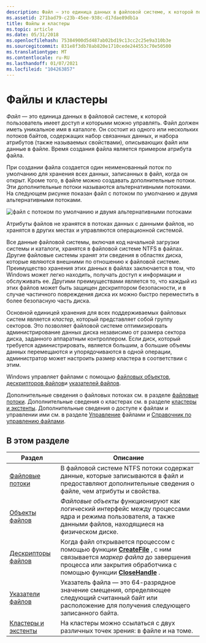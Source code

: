 ```yaml
---
description: Файл — это единица данных в файловой системе, к которой пользователь имеет доступ и которыми можно управлять.
ms.assetid: 271bad79-c23b-45ee-938c-d17dae89db1a
title: Файлы и кластеры
ms.topic: article
ms.date: 05/31/2018
ms.openlocfilehash: 75384900d5d487ab02bd19c13cc2c25e9a310b3e
ms.sourcegitcommit: 831e8f3db78ab820e1710cede244553c70e50500
ms.translationtype: MT
ms.contentlocale: ru-RU
ms.lasthandoff: 01/07/2021
ms.locfileid: "104263857"
---
```

# <a name="files-and-clusters"></a>Файлы и кластеры

*Файл* — это единица данных в файловой системе, к которой пользователь имеет доступ и которыми можно управлять. Файл должен иметь уникальное имя в каталоге. Он состоит из одного или нескольких потоков байтов, содержащих набор связанных данных, и набора атрибутов (также называемых свойствами), описывающих файл или данные в файле. Время создания файла является примером атрибута файла.

При создании файла создается один неименованный поток по умолчанию для хранения всех данных, записанных в файл, когда он открыт. Кроме того, в файле можно создавать дополнительные потоки. Эти дополнительные потоки называются альтернативными потоками. На следующем рисунке показан файл с потоком по умолчанию и двумя альтернативными потоками.

![файл с потоком по умолчанию и двумя альтернативными потоками](images/fig1.png)

Атрибуты файлов не хранятся в потоках данных с данными файлов, но хранятся в других местах и управляются операционной системой.

Все данные файловой системы, включая код начальной загрузки системы и каталоги, хранятся в файловой системе NTFS в файлах. Другие файловые системы хранят эти сведения в областях диска, которые являются внешними по отношению к файловой системе. Преимущество хранения этих данных в файлах заключается в том, что Windows может легко находить, получать доступ к информации и обслуживать ее. Другими преимуществами является то, что каждый из этих файлов может быть защищен дескриптором безопасности, и в случае частичного повреждения диска их можно быстро переместить в более безопасную часть диска.

Основной единицей хранения для всех поддерживаемых файловых систем является *кластер*, который представляет собой группу секторов. Это позволяет файловой системе оптимизировать администрирование данных диска независимо от размера сектора диска, заданного аппаратным контроллером. Если диск, который требуется администрировать, является большим, а большие объемы данных перемещаются и упорядочиваются в одной операции, администратор может настроить размер кластера в соответствии с этим.

Windows управляет файлами с помощью [файловых объектов](file-objects.md), [дескрипторов файлов](file-handles.md)и [указателей файлов](file-pointers.md).

Дополнительные сведения о файловых потоках см. в разделе [файловые потоки](file-streams.md). Дополнительные сведения о кластерах см. в разделе [кластеры и экстенты](clusters-and-extents.md). Дополнительные сведения о доступе к файлам и управлении ими см. в разделе [Управление](file-management.md) файлами и [Справочник по управлению файлами](file-management-reference.md).

## <a name="in-this-section"></a>В этом разделе



| Раздел                                                       | Описание                                                                                                                                                                                                                                                  |
|-------------------------------------------------------------|--------------------------------------------------------------------------------------------------------------------------------------------------------------------------------------------------------------------------------------------------------------|
| [Файловые потоки](file-streams.md)<br/>                 | В файловой системе NTFS потоки содержат данные, которые записываются в файл и предоставляют дополнительные сведения о файле, чем атрибуты и свойства.<br/>                                                                                         |
| [Объекты файлов](file-objects.md)<br/>                 | *Файловые объекты* функционируют как логический интерфейс между процессами ядра и режима пользователя, а также данными файлов, находящиеся на физическом диске.<br/>                                                                                                      |
| [Дескрипторы файлов](file-handles.md)<br/>                 | Когда файл открывается процессом с помощью функции [**CreateFile**](/windows/desktop/api/FileAPI/nf-fileapi-createfilea) , с ним связывается *маркер файла* до завершения процесса или закрытия обработчика с помощью функции [**CloseHandle**](/windows/desktop/api/handleapi/nf-handleapi-closehandle) .<br/> |
| [Указатели файлов](file-pointers.md)<br/>               | Указатель файла — это 64-разрядное значение смещения, определяющее следующий считанный байт или расположение для получения следующего записанного байта.<br/>                                                                                                                 |
| [Кластеры и экстенты](clusters-and-extents.md)<br/> | На кластеры можно ссылаться с двух различных точек зрения: в файле и на томе.<br/>                                                                                                                                                   |



 

 

